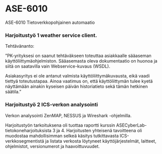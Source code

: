 # ASE-6010
ASE-6010 Tietoverkkopohjainen automaatio

### Harjoitustyö 1 weather service client.

Tehtävänanto:

”PK-yrityksesi on saanut tehtäväkseen toteuttaa asiakkaalle sääaseman käyttöliittymäohjelmiston. Sääasemasta oleva dokumentaatio on huonoa ja siitä on saatavilla vain Webservice-kuvaus (WSDL).

Asiakasyritys ei ole antanut valmista käyttöliittymäkuvausta, eikä vaadi tiettyä toteutustapaa. Ainoa vaatimus on, että käyttöliittymän tulee kyetä näyttämään ainakin kyseisen päivän historiatieto sekä tämän hetkinen säätila.”

### Harjoitustyö 2 ICS-verkon analysointi

Verkon analysointi ZenMAP, NESSUS ja Wireshark -ohjelmilla.

Harjoitustyön  tarkoituksena  oli  tuottaa  raportti  kurssin  ASECyberLab-tietokoneharjoituksista  3  ja  4.  Harjoitusten  yhteisenä  tavoitteena  oli  muodostaa mahdollisimman selkeä käsitys tutkittavasta ICS-verkkosegmentistä ja listata verkosta löytyneet käyttöjärjestelmät, laitteet, ohjelmistot, versionumerot ja haavoittuvuudet.


